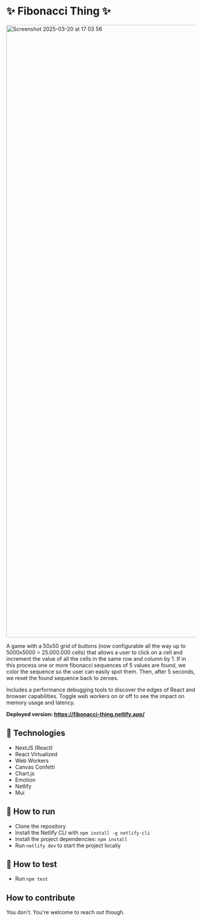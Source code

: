 # ✨ Fibonacci Thing ✨

<img width="1624" alt="Screenshot 2025-03-20 at 17 03 56" src="https://github.com/user-attachments/assets/27b830b0-2705-4929-b920-bef004df3c7d" />



A game with a 50x50 grid of buttons (now configurable all the way up to 5000x5000 = 25.000.000 cells) that allows a user to click on a cell and increment the value of all the cells in the same row and column by 1. 
If in this process one or more fibonacci sequences of 5 values are found, we color the sequence so the user can easily spot them. Then, after 5 seconds, we reset the found sequence back to zeroes.

Includes a performance debugging tools to discover the edges of React and browser capabilities. Toggle web workers on or off to see the impact on memory usage and latency.

**Deployed version: https://fibonacci-thing.netlify.app/**

## 🦾 Technologies

- NextJS (React)
- React Virtualized
- Web Workers
- Canvas Confetti
- Chart.js
- Emotion
- Netlify
- Mui

## 🐎 How to run

- Clone the repository
- Install the Netlify CLI with `npm install -g netlify-cli`
- Install the project dependencies: `npm install`
- Run `netlify dev` to start the project locally

## 🧪 How to test
- Run `npm test`

## How to contribute
You don't. You're welcome to reach out though.
